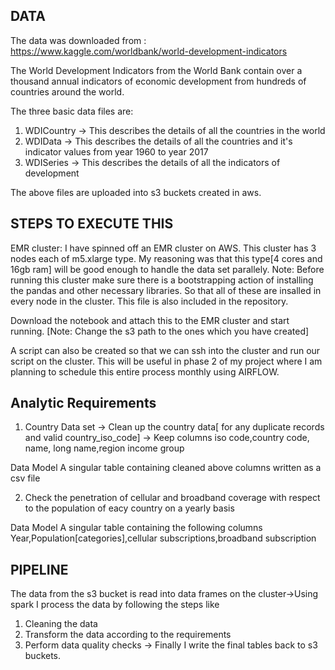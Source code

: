 ## DATA

The data was downloaded from :
https://www.kaggle.com/worldbank/world-development-indicators

The World Development Indicators from the World Bank contain over a thousand annual indicators of economic development from hundreds of countries around the world.

The three basic data files are:
1. WDICountry -> This describes the details of all the countries in the world
2. WDIData -> This describes the details of all the countries and it's indicator values from year 1960 to year 2017
3. WDISeries -> This describes the details of all the indicators of development 

The above files are uploaded into s3 buckets created in aws.

## STEPS TO EXECUTE THIS 

EMR cluster:
I have spinned off an EMR cluster on AWS. This cluster has 3 nodes each of m5.xlarge type. My reasoning was that this type[4 cores and 16gb ram] will be good enough to handle the data set parallely. 
Note: Before running this cluster make sure there is a bootstrapping action of installing the pandas and other necessary libraries. So that all of these are insalled in every node in the cluster. This file is also included in the repository.

Download the notebook and attach this to the EMR cluster and start running.
[Note: Change the s3 path to the ones which you have created]

A script can also be created so that we can ssh into the cluster and run our script on the cluster. This will be useful in phase 2 of my project where I am planning to schedule this entire process monthly using AIRFLOW.

## Analytic Requirements 
1. Country Data set
  -> Clean up the country data[ for any duplicate records and valid country_iso_code]
  -> Keep columns iso code,country code, name, long name,region income group

Data Model
A singular table containing cleaned above columns written as a csv file

2. Check the penetration of cellular and broadband coverage with respect to the population of eacy country on a yearly basis

Data Model
A singular table containing the following columns
Year,Population[categories],cellular subscriptions,broadband subscription

## PIPELINE
The data from the s3 bucket is read into data frames on the cluster->Using spark I process the data by following the steps like 
1. Cleaning the data
2. Transform the data according to the requirements
3. Perform data quality checks -> Finally I write the final tables back to s3 buckets.
